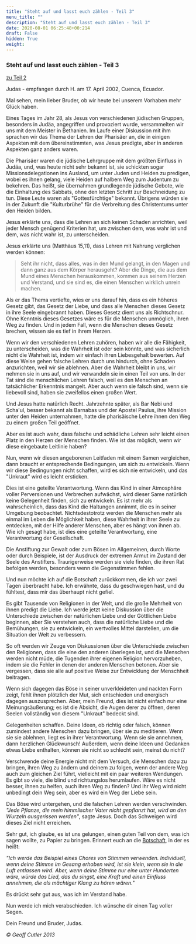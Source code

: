```yaml
---
title: "Steht auf und lasst euch zählen - Teil 3"
menu_title: ""
description: "Steht auf und lasst euch zählen - Teil 3"
date: 2020-08-01 06:25:48+00:214
draft: False
hidden: True
weight:
---
```

### Steht auf und lasst euch zählen - Teil 3

[zu Teil 2](/aktuelle-botschaften/aktuelle-botschaften-in-reihenfolge-des-datums/aktuelle-botschaften-2002/steht-auf-und-lasst-euch-zaehlen-teil-2-hr-judas-16-april-2002/)

Judas - empfangen durch H. am 17. April 2002, Cuenca, Ecuador.

Mal sehen, mein lieber Bruder, ob wir heute bei unserem Vorhaben mehr Glück haben.

Eines Tages im Jahr 28, als Jesus von verschiedenen jüdischen Gruppen, besonders in Judäa, angegriffen und provoziert wurde, versammelten wir uns mit dem Meister in Bethanien. Im Laufe einer Diskussion mit ihm sprachen wir das Thema der Lehren der Pharisäer an, die in einigen Aspekten mit dem übereinstimmten, was Jesus predigte, aber in anderen Aspekten ganz anders waren.

Die Pharisäer waren die jüdische Lehrgruppe mit dem größten Einfluss in Judäa, und, was heute nicht sehr bekannt ist, sie schickten sogar Missionsdelegationen ins Ausland, um unter Juden und Heiden zu predigen, wobei es ihnen gelang, viele Heiden auf halbem Weg zum Judentum zu bekehren. Das heißt, sie übernahmen grundlegende jüdische Gebote, wie die Einhaltung des Sabbats, ohne den letzten Schritt zur Beschneidung zu tun. Diese Leute waren als "Gottesfürchtige" bekannt. Übrigens würden sie in der Zukunft die "Kulturbrühe" für die Verbreitung des Christentums unter den Heiden bilden.

Jesus erklärte uns, dass die Lehren an sich keinen Schaden anrichten, weil jeder Mensch genügend Kriterien hat, um zwischen dem, was wahr ist und dem, was nicht wahr ist, zu unterscheiden.

Jesus erklärte uns (Matthäus 15,11), dass Lehren mit Nahrung verglichen werden können:

> Seht ihr nicht, dass alles, was in den Mund gelangt, in den Magen und dann ganz aus dem Körper herausgeht? Aber die Dinge, die aus dem Mund eines Menschen herauskommen, kommen aus seinem Herzen und Verstand, und sie sind es, die einen Menschen wirklich unrein machen.

Als er das Thema vertiefte, wies er uns darauf hin, dass es ein höheres Gesetz gibt, das Gesetz der Liebe, und dass alle Menschen dieses Gesetz in ihre Seele eingebrannt haben. Dieses Gesetz dient uns als Richtschnur. Ohne Kenntnis dieses Gesetzes wäre es für die Menschen unmöglich, ihren Weg zu finden. Und in jedem Fall, wenn die Menschen dieses Gesetz brechen, wissen sie es tief in ihrem Herzen.

Wenn wir den verschiedenen Lehren zuhören, haben wir alle die Fähigkeit, zu unterscheiden, was die Wahrheit ist oder sein könnte, und was sicherlich nicht die Wahrheit ist, indem wir einfach ihren Liebesgehalt bewerten. Auf diese Weise gehen falsche Lehren durch uns hindurch, ohne Schaden anzurichten, weil wir sie ablehnen. Aber die Wahrheit bleibt in uns, wir nehmen sie in uns auf, und wir verwandeln sie in einen Teil von uns. In der Tat sind die menschlichen Lehren falsch, weil es den Menschen an tatsächlicher Erkenntnis mangelt. Aber auch wenn sie falsch sind, wenn sie liebevoll sind, haben sie zweifellos einen großen Wert.

Und Jesus hatte natürlich Recht. Jahrzehnte später, als Bar Nebi und Scha'ul, besser bekannt als Barnabas und der Apostel Paulus, ihre Mission unter den Heiden unternahmen, hatte die pharisäische Lehre ihnen den Weg zu einem großen Teil geöffnet.

Aber es ist auch wahr, dass falsche und schädliche Lehren sehr leicht einen Platz in den Herzen der Menschen finden. Wie ist das möglich, wenn wir diese eingebaute Leitlinie haben?

Nun, wenn wir diesen angeborenen Leitfaden mit einem Samen vergleichen, dann braucht er entsprechende Bedingungen, um sich zu entwickeln. Wenn wir diese Bedingungen nicht schaffen, wird es sich nie entwickeln, und das "Unkraut" wird es leicht ersticken.

Dies ist eine geteilte Verantwortung. Wenn das Kind in einer Atmosphäre voller Perversionen und Verbrechen aufwächst, wird dieser Same natürlich keine Gelegenheit finden, sich zu entwickeln. Es ist mehr als wahrscheinlich, dass das Kind die Haltungen annimmt, die es in seiner Umgebung beobachtet. Nichtsdestotrotz werden die Menschen mehr als einmal im Leben die Möglichkeit haben, diese Wahrheit in ihrer Seele zu entdecken, mit der Hilfe anderer Menschen, aber es hängt von ihnen ab. Wie ich gesagt habe, ist dies eine geteilte Verantwortung, eine Verantwortung der Gesellschaft.

Die Anstiftung zur Gewalt oder zum Bösen im Allgemeinen, durch Worte oder durch Beispiele, ist der Ausdruck der extremen Armut im Zustand der Seele des Anstifters. Traurigerweise werden sie viele finden, die ihren Rat befolgen werden, besonders wenn die Gegenstimmen fehlen.

Und nun möchte ich auf die Botschaft zurückkommen, die ich vor zwei Tagen überbracht habe. Ich erwähnte, dass du geschwiegen hast, und du fühltest, dass mir das überhaupt nicht gefiel.

Es gibt Tausende von Religionen in der Welt, und die große Mehrheit von ihnen predigt die Liebe. Ich werde jetzt keine Diskussion über die Unterschiede zwischen der natürlichen Liebe und der Göttlichen Liebe beginnen, aber Sie verstehen auch, dass die natürliche Liebe und die Bemühungen, sie zu entwickeln, ein wertvolles Mittel darstellen, um die Situation der Welt zu verbessern.

So oft werden wir Zeuge von Diskussionen über die Unterschiede zwischen den Religionen, dass die eine den anderen überlegen ist, und die Menschen werden nicht müde, die Tugenden ihrer eigenen Religion hervorzuheben, indem sie die Fehler in denen der anderen Menschen betonen. Aber sie vergessen, dass sie alle auf positive Weise zur Entwicklung der Menschheit beitragen.

Wenn sich dagegen das Böse in seiner unverkleideten und nackten Form zeigt, fehlt ihnen plötzlich der Mut, sich entschieden und energisch dagegen auszusprechen. Aber, mein Freund, dies ist nicht einfach nur eine Meinungsäußerung; es ist die Absicht, die Augen derer zu öffnen, deren Seelen vollständig von diesem "Unkraut" bedeckt sind.

Gelegenheiten schaffen. Deine Ideen, ob richtig oder falsch, können zumindest andere Menschen dazu bringen, über sie zu meditieren. Wenn sie sie ablehnen, liegt es in ihrer Verantwortung. Wenn sie sie annehmen, dann herzlichen Glückwunsch! Außerdem, wenn deine Ideen und Gedanken etwas Liebe enthalten, können sie nicht so schlecht sein, meinst du nicht?

Verschwende deine Energie nicht mit dem Versuch, die Menschen dazu zu bringen, ihren Weg zu ändern und deinem zu folgen, wenn der andere Weg auch zum gleichen Ziel führt, vielleicht mit ein paar weiteren Wendungen. Es gibt so viele, die blind und richtungslos herumlaufen. Wäre es nicht besser, ihnen zu helfen, auch ihren Weg zu finden? Und ihr Weg wird nicht unbedingt dein Weg sein, aber es wird ein Weg der Liebe sein.

Das Böse wird untergehen, und die falschen Lehren werden verschwinden. *"Jede Pflanze, die mein himmlischer Vater nicht gepflanzt hat, wird an den Wurzeln ausgerissen werden"*, sagte Jesus. Doch das Schweigen wird dieses Ziel nicht erreichen.

Sehr gut, ich glaube, es ist uns gelungen, einen guten Teil von dem, was ich sagen wollte, zu Papier zu bringen. Erinnert euch an die [Botschaft](/aktuelle-botschaften/aktuelle-botschaften-in-reihenfolge-des-datums/aktuelle-botschaften-2001/das-heilen-teil-2-ar-jesus-23-januar-2001/), in der es heißt:

*"Ich werde das Beispiel eines Chores von Stimmen verwenden. Individuell, wenn deine Stimme im Gesang erhoben wird, ist sie klein, wenn sie in die Luft entlassen wird. Aber, wenn deine Stimme nur eine unter Hunderten wäre, würde das Lied, das du singst, eine Kraft und einen Einfluss annehmen, die als mächtiger Klang zu hören wären."*

Es drückt sehr gut aus, was ich im Verstand habe.

Nun werde ich mich verabschieden. Ich wünsche dir einen Tag voller Segen.

Dein Freund und Bruder, Judas.

*© Geoff Cutler 2013*
